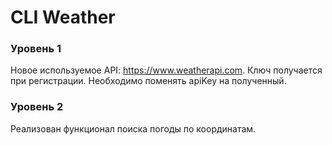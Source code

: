 # CLI Weather

### Уровень 1
Новое используемое API: https://www.weatherapi.com. Ключ получается при регистрации.
Необходимо поменять apiKey на полученный.

### Уровень 2
Реализован функционал поиска погоды по координатам.